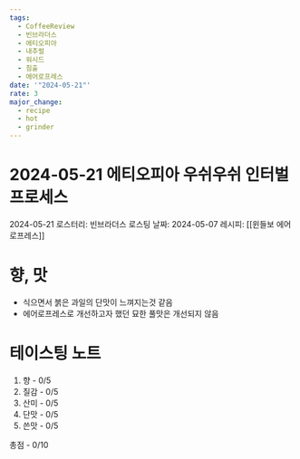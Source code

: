 ```yaml
---
tags:
  - CoffeeReview
  - 빈브라더스
  - 에티오피아
  - 내추럴
  - 워시드
  - 침출
  - 에어로프레스
date: '"2024-05-21"'
rate: 3
major_change:
  - recipe
  - hot
  - grinder
---
```

# 2024-05-21 에티오피아 우쉬우쉬 인터벌 프로세스
2024-05-21
로스터리: 빈브라더스
로스팅 날짜: 2024-05-07
레시피: [[윈들보 에어로프레스]]
# 향, 맛

- 식으면서 붉은 과일의 단맛이 느껴지는것 같음
- 에어로프레스로 개선하고자 했던 묘한 풀맛은 개선되지 않음
# 테이스팅 노트
1. 향 - 0/5
2. 질감 - 0/5
3. 산미 - 0/5
4. 단맛 - 0/5
5. 쓴맛 - 0/5

총점 - 0/10
